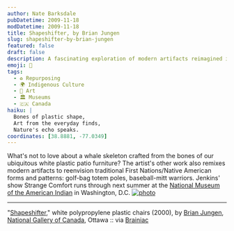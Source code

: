 ```yaml
---
author: Nate Barksdale
pubDatetime: 2009-11-18
modDatetime: 2009-11-18
title: Shapeshifter, by Brian Jungen
slug: shapeshifter-by-brian-jungen
featured: false
draft: false
description: A fascinating exploration of modern artifacts reimagined in traditional forms by artist Brian Jungen.
emoji: 🐋
tags:
  - ♻️ Repurposing
  - 🌍 Indigenous Culture
  - 🎨 Art
  - 🏛️ Museums
  - 🇨🇦 Canada
haiku: |
  Bones of plastic shape,  
  Art from the everyday finds,  
  Nature's echo speaks.
coordinates: [38.8881, -77.0349]
---
```


What's not to love about a whale skeleton crafted from the bones of our ubiquitous white plastic patio furniture? The artist's other work also remixes modern artifacts to reenvision traditional First Nations/Native American forms and patterns: golf-bag totem poles, baseball-mitt warriors. Jenkins' show Strange Comfort runs through next summer at the [National Museum of the American Indian](http://www.nmai.si.edu/) in Washington, D.C. [![photo](http://culture-making.com/media/shapeshifter.jpg)](http://www.nmai.si.edu/exhibitions/jungen/works.html)

---

"[Shapeshifter](http://web.archive.org/web/20180407032700/http://nmai.si.edu:80/exhibitions/jungen/works.html)," white polypropylene plastic chairs (2000), by [Brian Jungen](http://web.archive.org/web/20180407032700/http://nmai.si.edu:80/exhibitions/jungen/works.html), [National Gallery of Canada](http://www.gallery.ca/), Ottawa :: via [Brainiac](http://web.archive.org/web/20120718110458/http://www.boston.com:80/bostonglobe/ideas/brainiac/2009/10/what_is_native.html)
